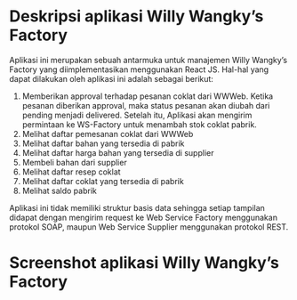 # Deskripsi aplikasi Willy Wangky’s Factory
Aplikasi ini merupakan sebuah antarmuka untuk manajemen Willy Wangky’s Factory yang  diimplementasikan menggunakan React JS. Hal-hal yang dapat dilakukan oleh aplikasi ini adalah sebagai berikut:
1. Memberikan approval terhadap pesanan coklat dari WWWeb. Ketika pesanan diberikan approval, maka status pesanan akan diubah dari pending menjadi delivered. Setelah itu, Aplikasi akan mengirim permintaan ke WS-Factory untuk menambah stok coklat pabrik.
2. Melihat daftar pemesanan coklat dari WWWeb
3. Melihat daftar bahan yang tersedia di pabrik
4. Melihat daftar harga bahan yang tersedia di supplier
5. Membeli bahan dari supplier
6. Melihat daftar resep coklat
7. Melihat daftar coklat yang tersedia di pabrik
8. Melihat saldo pabrik

Aplikasi ini tidak memiliki struktur basis data sehingga setiap tampilan didapat dengan mengirim request ke Web Service Factory menggunakan protokol SOAP, maupun Web Service Supplier menggunakan protokol REST.

# Screenshot aplikasi Willy Wangky’s Factory
